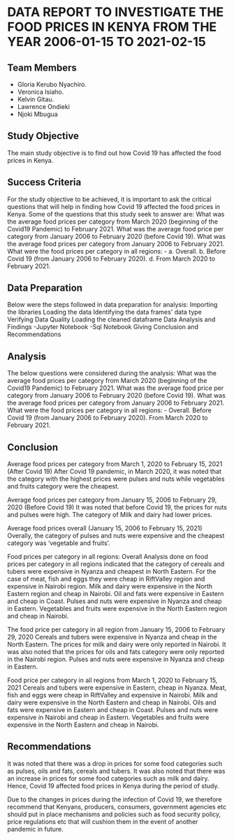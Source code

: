 # DATA REPORT TO INVESTIGATE THE FOOD PRICES IN KENYA FROM THE YEAR 2006-01-15 TO 2021-02-15
## Team Members
- Gloria Kerubo Nyachiro.
- Veronica Isiaho.
- Kelvin Gitau.
- Lawrence Ondieki
- Njoki Mbugua
## Study Objective
The main study objective is to find out how Covid 19 has affected the food prices in Kenya. 

## Success Criteria
For the study objective to be achieved, it is important to ask the critical questions that will help in finding how Covid 19 affected the food prices in Kenya. Some of the questions that this study seek to answer are:
What was the average food prices per category from March 2020 (beginning of the Covid19 Pandemic) to February 2021.
What was the average food price per category from January 2006 to February 2020 (before Covid 19).
What was the average food prices per category from January 2006 to February 2021.
What were the food prices per category in all regions: -
a.	Overall.
b.	Before Covid 19 (from January 2006 to February 2020).
d.	From March 2020 to February 2021.
## Data Preparation
Below were the steps followed in data preparation for analysis:
Importing the libraries
Loading the data
Identifying the data frames' data type
Verifying Data Quality
Loading the cleaned dataframe
Data Analysis and Findings
-Jupyter Notebook
-Sql Notebook
Giving Conclusion and Recommendations
## Analysis
The below questions were considered during the analysis:
What was the average food prices per category from March 2020 (beginning of the Covid19 Pandemic) to February 2021.
What was the average food price per category from January 2006 to February 2020 (before Covid 19).
What was the average food prices per category from January 2006 to February 2021.
What were the food prices per category in all regions: -
Overall.
Before Covid 19 (from January 2006 to February 2020).
From March 2020 to February 2021.
## Conclusion
Average food prices per category from March 1, 2020 to February 15, 2021 (After Covid 19)
After Covid 19 pandemic, in March 2020, it was noted that the category with the highest prices were pulses and nuts while vegetables and fruits category were the cheapest.

Average food prices per category from January 15, 2006 to February 29, 2020 (Before Covid 19)
It was noted that before Covid 19, the prices for nuts and pulses were high. The category of Milk and dairy had lower prices. 

Average food prices overall (January 15, 2006 to February 15, 2021)
Overally, the category of pulses and nuts were expensive and the cheapest category was ‘vegetable and fruits’. 

Food prices per category in all regions:
Overall
Analysis done on food prices per category in all regions indicated that the category of cereals and tubers were expensive in Nyanza and cheapest in North Eastern. For the case of meat, fish and eggs  they were cheap in RiftValley region and expensive in Nairobi region. Milk and dairy were expensive in the North Eastern region and cheap in Nairobi. Oil and fats were expensive in Eastern and cheap in Coast. Pulses and nuts were expensive in Nyanza and cheap in Eastern. Vegetables and fruits were expensive in the North Eastern region and cheap in Nairobi.

The food price per category in all region from January 15, 2006 to February 29, 2020
Cereals and tubers were expensive in Nyanza and cheap in the North Eastern. The prices for milk and dairy were only reported in Nairobi. It was also noted that the prices for oils and fats category were only reported in the Nairobi region. Pulses and nuts were expensive in Nyanza and cheap in Eastern.

Food price per category in all regions from March 1, 2020 to February 15, 2021
Cereals and tubers were expensive in Eastern, cheap in Nyanza. Meat, fish and eggs were cheap in RiftValley and expensive in Nairobi. Milk and dairy were expensive in the North Eastern and cheap in Nairobi. Oils and fats were expensive in Eastern and cheap in Coast. Pulses and nuts were expensive in Nairobi and cheap in Eastern. Vegetables and fruits were expensive in the North Eastern and cheap in Nairobi.

## Recommendations
It was noted that there was a drop in prices for some food categories such as pulses, oils and fats, cereals and tubers. It was also noted that there was an increase in prices for some food categories such as milk and dairy. Hence, Covid 19 affected food prices in Kenya during the period of study.

Due to the changes in prices during the infection of Covid 19, we therefore recommend that Kenyans, producers, consumers, government agencies etc should put in place mechanisms and policies such as food security policy, price regulations etc that will cushion them in the event of another pandemic in future.  



